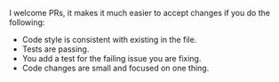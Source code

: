 I welcome PRs, it makes it much easier to accept changes if you do the following:

* Code style is consistent with existing in the file.
* Tests are passing.
* You add a test for the failing issue you are fixing.
* Code changes are small and focused on one thing.
